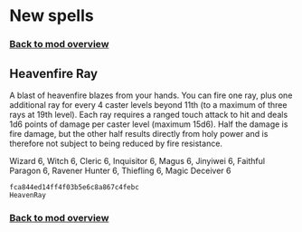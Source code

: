 # New spells

### [Back to mod overview](./README.md)

## Heavenfire Ray

A blast of heavenfire blazes from your hands. You can fire one ray, plus one additional ray for every 4 caster levels beyond 11th (to a maximum of three rays at 19th level). Each ray requires a ranged touch attack to hit and deals 1d6 points of damage per caster level (maximum 15d6). Half the damage is fire damage, but the other half results directly from holy power and is therefore not subject to being reduced by fire resistance.

Wizard 6, Witch 6, Cleric 6, Inquisitor 6, Magus 6, Jinyiwei 6, Faithful Paragon 6, Ravener Hunter 6, Thiefling 6, Magic Deceiver 6

`fca844ed14ff4f03b5e6c8a867c4febc`  
`HeavenRay`  


### [Back to mod overview](./README.md)
